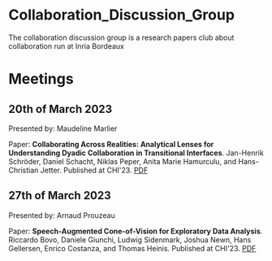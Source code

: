 # Collaboration_Discussion_Group

The collaboration discussion group is a research papers club about collaboration run at Inria Bordeaux

# Meetings

## 20th of March 2023

Presented by: Maudeline Marlier

Paper: **Collaborating Across Realities: Analytical Lenses for Understanding Dyadic Collaboration in Transitional Interfaces**. Jan-Henrik Schröder, Daniel Schacht, Niklas Peper, Anita Marie Hamurculu, and Hans-Christian Jetter. Published at CHI'23. [PDF](https://www.imis.uni-luebeck.de/sites/default/files/2023-03/chi23-203.pdf)

## 27th of March 2023

Presented by: Arnaud Prouzeau

Paper: **Speech-Augmented Cone-of-Vision for Exploratory Data Analysis**. Riccardo Bovo, Daniele Giunchi, Ludwig Sidenmark, Joshua Newn, Hans Gellersen, Enrico Costanza, and Thomas Heinis. Published at CHI'23. [PDF](https://eprints.lancs.ac.uk/id/eprint/188254/1/chi23b_sub5452_cam_i16.pdf)
